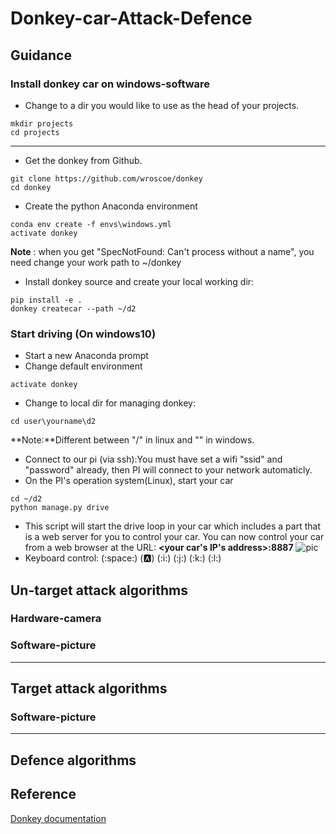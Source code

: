 # Donkey-car-Attack-Defence

## Guidance
### Install donkey car on windows-software

 - Change to a dir you would like to use as the head of your projects.
 
```
mkdir projects
cd projects
```
---

 - Get the donkey from Github.
```
git clone https://github.com/wroscoe/donkey
cd donkey
```
 - Create the python Anaconda environment
```
conda env create -f envs\windows.yml
activate donkey
```
  **Note** : when you get "SpecNotFound: Can't process without a name", you need change your work path to ~/donkey
 - Install donkey source and create your local working dir:
```
pip install -e .
donkey createcar --path ~/d2
```
### Start driving (On windows10)

 - Start a new Anaconda prompt
 - Change default environment
 ```
 activate donkey
 ```
 - Change to local dir for managing donkey:
 ```
 cd user\yourname\d2
 ```
  **Note:**Different between "/" in linux and "\" in windows.
 - Connect to our pi (via ssh):You must have set a wifi "ssid" and "password" already, then PI will connect to your network automaticly.
 - On the PI's operation system(Linux), start your car
 ```
 cd ~/d2
 python manage.py drive
 ```
 - This script will start the drive loop in your car which includes a part that is a web server for you to control your car. You can now control your car from a web browser at the URL: **<your car's IP's address>:8887**
 ![pic](http://docs.donkeycar.com/assets/drive_UI.png)
 - Keyboard control: (:space:) (:a:) (:i:) (:j:) (:k:) (:l:)
## Un-target attack algorithms
### Hardware-camera
### Software-picture

---

## Target attack algorithms

### Software-picture

---

## Defence algorithms


## Reference
[Donkey documentation](http://docs.donkeycar.com/)
